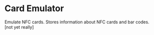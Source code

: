 # Card Emulator
Emulate NFC cards. Stores information about NFC cards and bar codes. [not yet really]
